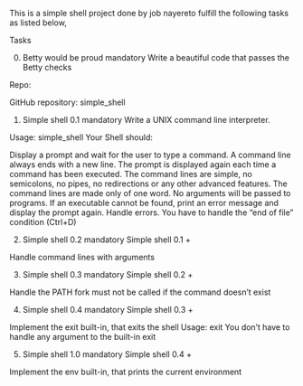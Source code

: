 This is a simple shell project done by job nayereto fulfill the following tasks as listed below,

Tasks

0. Betty would be proud
mandatory
Write a beautiful code that passes the Betty checks

Repo:

GitHub repository: simple_shell

1. Simple shell 0.1
mandatory
Write a UNIX command line interpreter.

Usage: simple_shell
Your Shell should:

Display a prompt and wait for the user to type a command. A command line always ends with a new line.
The prompt is displayed again each time a command has been executed.
The command lines are simple, no semicolons, no pipes, no redirections or any other advanced features.
The command lines are made only of one word. No arguments will be passed to programs.
If an executable cannot be found, print an error message and display the prompt again.
Handle errors.
You have to handle the “end of file” condition (Ctrl+D)

2. Simple shell 0.2
mandatory
Simple shell 0.1 +

Handle command lines with arguments

3. Simple shell 0.3
mandatory
Simple shell 0.2 +

Handle the PATH
fork must not be called if the command doesn’t exist

4. Simple shell 0.4
mandatory
Simple shell 0.3 +

Implement the exit built-in, that exits the shell
Usage: exit
You don’t have to handle any argument to the built-in exit

5. Simple shell 1.0
mandatory
Simple shell 0.4 +

Implement the env built-in, that prints the current environment
